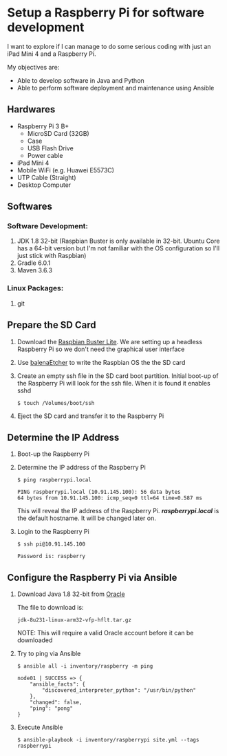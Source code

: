 # Setup a Raspberry Pi for software development

I want to explore if I can manage to do some serious coding with just an
    iPad Mini 4 and a Raspberry Pi.

My objectives are:
* Able to develop software in Java and Python
* Able to perform software deployment and maintenance using Ansible

## Hardwares

* Raspberry Pi 3 B+
    * MicroSD Card (32GB)
    * Case
    * USB Flash Drive
    * Power cable
* iPad Mini 4
* Mobile WiFi (e.g. Huawei E5573C)
* UTP Cable (Straight)
* Desktop Computer

## Softwares

### Software Development:

1. JDK 1.8 32-bit (Raspbian Buster is only available in 32-bit. Ubuntu Core has a
    64-bit version but I'm not familiar with the OS configuration so I'll just
    stick with Raspbian)
2. Gradle 6.0.1
3. Maven 3.6.3

### Linux Packages:
1. git


## Prepare the SD Card

1. Download the [Raspbian Buster Lite](bit.ly/2Q44fuo). We are setting up a
    headless Raspberry Pi so we don't need the graphical user interface
2. Use [balenaEtcher](https://www.balena.io/etcher/) to write the
    Raspbian OS the the SD card
3. Create an empty ssh file in the SD card boot partition. Initial boot-up
    of the Raspberry Pi will look for the ssh file. When it is found it
    enables sshd

    ```
   $ touch /Volumes/boot/ssh
    ```

4. Eject the SD card and transfer it to the Raspberry Pi


## Determine the IP Address

1. Boot-up the Raspberry Pi
2. Determine the IP address of the Raspberry Pi

    ```
    $ ping raspberrypi.local

    PING raspberrypi.local (10.91.145.100): 56 data bytes
    64 bytes from 10.91.145.100: icmp_seq=0 ttl=64 time=0.587 ms
    ```

    This will reveal the IP address of the Raspberry Pi.
    ***raspberrypi.local*** is the default hostname. It will be changed later on.

3. Login to the Raspberry Pi

    ```
   $ ssh pi@10.91.145.100
   
   Password is: raspberry
    ```


## Configure the Raspberry Pi via Ansible

1. Download Java 1.8 32-bit from [Oracle](https://www.oracle.com/technetwork/java/javase/downloads/jdk8-downloads-2133151.html)

    The file to download is:

    ```
   jdk-8u231-linux-arm32-vfp-hflt.tar.gz
    ```

    NOTE: This will require a valid Oracle account before it can be downloaded

2. Try to ping via Ansible

    ```
   $ ansible all -i inventory/raspberry -m ping

    node01 | SUCCESS => {
        "ansible_facts": {
            "discovered_interpreter_python": "/usr/bin/python"
        },
        "changed": false,
        "ping": "pong"
    }
    ```

3. Execute Ansible

    ```
    $ ansible-playbook -i inventory/raspberrypi site.yml --tags raspberrypi
    ```
